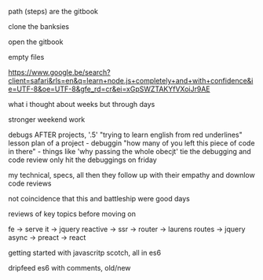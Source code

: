 path (steps) are the gitbook

clone the banksies

open the gitbook

empty files

https://www.google.be/search?client=safari&rls=en&q=learn+node.js+completely+and+with+confidence&ie=UTF-8&oe=UTF-8&gfe_rd=cr&ei=xGpSWZTAKYfVXoiJr9AE

what i thought about weeks but through days

stronger weekend work

debugs AFTER projects, '.5'
	"trying to learn english from red underlines"
lesson plan of a project - debuggin
	"how many of you left this piece of code in there"
	- things like 'why passing the whole obecjt'
tie the debugging and code review
only hit the debuggings on friday

my technical, specs, all
then they follow up with their empathy and downlow code reviews

not coincidence that this and battleship were good days

reviews of key topics before moving on

fe -> serve it -> jquery reactive -> ssr -> router -> laurens routes -> jquery async -> preact -> react

getting started with javascritp scotch, all in es6

dripfeed es6 with comments, old/new